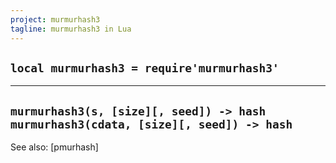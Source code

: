 ```yaml
---
project: murmurhash3
tagline: murmurhash3 in Lua
---
```


## `local murmurhash3 = require'murmurhash3'`

------------------------------------------------
`murmurhash3(s, [size][, seed]) -> hash`
`murmurhash3(cdata, [size][, seed]) -> hash`
------------------------------------------------

See also: [pmurhash]
